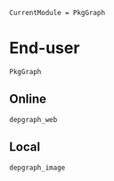 
```@meta
CurrentModule = PkgGraph
```

# End-user

```@docs
PkgGraph
```

## Online
```@docs
depgraph_web
```

## Local
```@docs
depgraph_image
```
